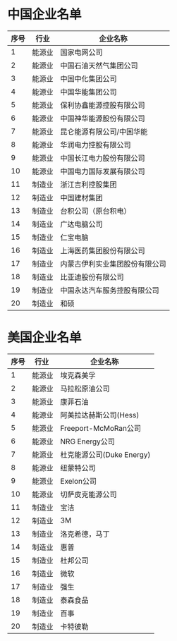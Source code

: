 
# 中国企业名单

| 序号 |行业  |企业名称  |
| --- | --- | --- |
| 1 | 能源业 | 国家电网公司 |
| 2 | 能源业 | 中国石油天然气集团公司 |
| 3 | 能源业 | 中国中化集团公司 |
| 4 | 能源业 | 中国华能集团公司 |
| 5 | 能源业 | 保利协鑫能源控股有限公司 |
| 6 | 能源业 | 中国神华能源股份有限公司 |
| 7 | 能源业 | 昆仑能源有限公司/中国华能 |
| 8 | 能源业 | 华润电力控股有限公司 |
| 9 | 能源业 | 中国长江电力股份有限公司 |
| 10 | 能源业 | 中国电力国际发展有限公司 |
|11 |制造业 |浙江吉利控股集团 |
|12 |制造业 |中国建材集团 |
|13 |制造业 |台积公司（原台积电）|
|14 |制造业 |广达电脑公司 |
|15 |制造业 |仁宝电脑 |
|16 |制造业 |上海医药集团股份有限公司 |
|17 |制造业 |内蒙古伊利实业集团股份有限公司 |
|18 |制造业 |比亚迪股份有限公司 |
|19 |制造业 |中国永达汽车服务控股有限公司 |
|20 |制造业 |和硕 |

# 美国企业名单

| 序号 |行业  |企业名称  |
| --- | --- | --- |
| 1 | 能源业 | 埃克森美孚 |
| 2 | 能源业 | 马拉松原油公司 |
| 3 | 能源业 | 康菲石油 |
| 4 | 能源业 | 阿美拉达赫斯公司(Hess) |
| 5 | 能源业 | Freeport-McMoRan公司 |
| 6 | 能源业 | NRG Energy公司 |
| 7 | 能源业 | 杜克能源公司(Duke Energy) |
| 8 | 能源业 | 纽蒙特公司 |
| 9 | 能源业 | Exelon公司 |
| 10 | 能源业 | 切萨皮克能源公司 |
| 11 | 制造业 | 宝洁 |
| 12 | 制造业 | 3M |
| 13 | 制造业 | 洛克希德，马丁 |
| 14 | 制造业 | 惠普 |
| 15 | 制造业 | 杜邦公司 |
| 16 | 制造业 | 微软 |
| 17 | 制造业 | 强生 |
| 18 | 制造业 | 泰森食品 |
| 19 | 制造业 | 百事 |
| 20 | 制造业 | 卡特彼勒 |
